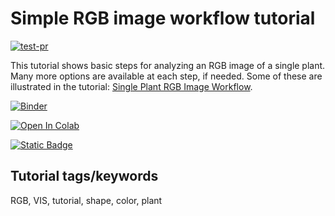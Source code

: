 # Simple RGB image workflow tutorial

[![test-pr](https://github.com/danforthcenter/plantcv-tutorial-simple-rgb-workflow/actions/workflows/ci-tests.yml/badge.svg)](https://github.com/danforthcenter/plantcv-tutorial-simple-rgb-workflow/actions/workflows/ci-tests.yml)

This tutorial shows basic steps for analyzing an RGB image of a single plant. Many more options are available at each step, if needed. Some of these are illustrated in the tutorial: [Single Plant RGB Image Workflow](https://plantcv.readthedocs.io/en/stable/tutorials/vis_tutorial/).

[![Binder](https://mybinder.org/badge_logo.svg)](https://mybinder.org/v2/gh/danforthcenter/plantcv-tutorial-simple-rgb-workflow.git/HEAD)

<a target="_blank" href="https://colab.research.google.com/github/danforthcenter/plantcv-tutorial-simple-rgb-workflow.git">
  <img src="https://colab.research.google.com/assets/colab-badge.svg" alt="Open In Colab"/>
</a>

[![Static Badge](https://img.shields.io/badge/Open%20on%20GitHub-black?logo=github)](https://github.com/danforthcenter/plantcv-tutorial-simple-rgb-workflow.git)

## Tutorial tags/keywords

RGB, VIS, tutorial, shape, color, plant

